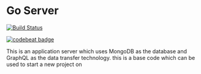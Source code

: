 # Go Server

[![Build Status](https://travis-ci.org/rusith/go-server.svg?branch=develop)](https://travis-ci.org/rusith/go-server)

[![codebeat badge](https://codebeat.co/badges/eb6f2b62-3990-45f8-b71f-7a633bdc6fae)](https://codebeat.co/projects/github-com-rusith-go-server-develop)


This is an application server which uses MongoDB as the database and GraphQL as the data transfer technology. this is a base code which can be used to start a new project on